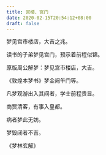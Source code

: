 ```yaml
---
title: 宫楼、宫门
date: 2020-02-15T20:54:12+08:00
draft: false
---
```


梦见宫市楼店，大吉之兆。

读书的子弟梦见宫门，预示着前程似锦。

原版周公解梦：梦见宫市楼店，大吉。

《敦煌本梦书》梦金阙午门等。

凡梦观游出入其间者，学士前程贵显。

商贾清客，有事入皇都。

病者梦此无妨。

梦毁闭者不吉。

《梦林玄解》